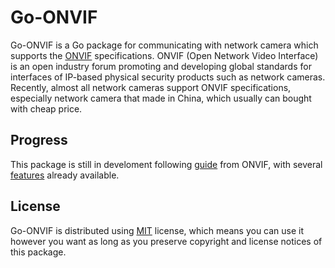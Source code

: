# Go-ONVIF

Go-ONVIF is a Go package for communicating with network camera which supports the [ONVIF](http://www.onvif.org/) specifications. ONVIF (Open Network Video Interface) is an open industry forum promoting and developing global standards for interfaces of IP-based physical security products such as network cameras. Recently, almost all network cameras support ONVIF specifications, especially network camera that made in China, which usually can bought with cheap price.



## Progress

This package is still in develoment following [guide](https://www.onvif.org/wp-content/uploads/2016/12/ONVIF_WG-APG-Application_Programmers_Guide-1.pdf) from ONVIF, with several [features](TODO.md) already available.

## License

Go-ONVIF is distributed using [MIT](http://choosealicense.com/licenses/mit/) license, which means you can use it however you want as long as you preserve copyright and license notices of this package.

